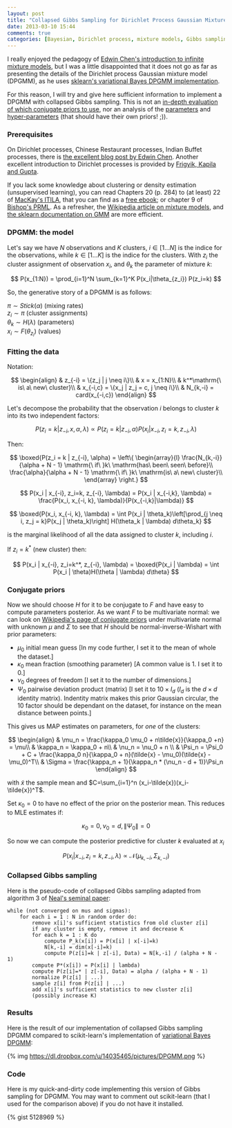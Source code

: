 ```yaml
---
layout: post
title: "Collapsed Gibbs Sampling for Dirichlet Process Gaussian Mixture Models"
date: 2013-03-10 15:44
comments: true
categories: [Bayesian, Dirichlet process, mixture models, Gibbs sampling]
---
```


I really enjoyed the pedagogy of [Edwin Chen's introduction to infinite mixture models](http://blog.echen.me/2012/03/20/infinite-mixture-models-with-nonparametric-bayes-and-the-dirichlet-process/), but I was a little disappointed that it does not go as far as presenting the details of the Dirichlet process Gaussian mixture model (DPGMM), as he uses [sklearn's variational Bayes DPGMM implementation](http://scikit-learn.org/stable/modules/mixture.html#dpgmm-classifier-infinite-gaussian-mixtures). 

For this reason, I will try and give here sufficient information to implement a DPGMM with collapsed Gibbs sampling. This is not an [in-depth evaluation of which conjugate priors to use](http://www.is.tuebingen.mpg.de/fileadmin/user_upload/files/publications/GoeRas10_[0].pdf), nor an analysis of the [parameters](http://www.stat.duke.edu/courses/Spring06/sta376/Support/Mixtures/Escobar.West.1995.pdf) and [hyper-parameters](ftp://dce.hut.edu.vn/vinhlt/Papers/GMM/Infinite%20GMM.pdf) (that should have their own priors! ;)).

### Prerequisites
On Dirichlet processes, Chinese Restaurant processes, Indian Buffet processes, there is [the excellent blog post by Edwin Chen](http://blog.echen.me/2012/03/20/infinite-mixture-models-with-nonparametric-bayes-and-the-dirichlet-process/). Another excellent introduction to Dirichlet processes is provided by [Frigyik, Kapila and Gupta](http://www.ee.washington.edu/research/guptalab/publications/UWEETR-2010-0006.pdf).

If you lack some knowledge about clustering or density estimation (unsupervised learning), you can read Chapters 20 (p. 284) to (at least) 22 of [MacKay's ITILA](http://www.amazon.com/gp/product/0521642981/ref=as_li_qf_sp_asin_il_tl?ie=UTF8&camp=1789&creative=9325&creativeASIN=0521642981&linkCode=as2&tag=syhwsblog-20), that you can find as a [free ebook](http://www.inference.phy.cam.ac.uk/itila/book.html); or chapter 9 of [Bishop's PRML](http://www.amazon.com/gp/product/0387310738/ref=as_li_qf_sp_asin_il_tl?ie=UTF8&camp=1789&creative=9325&creativeASIN=0387310738&linkCode=as2&tag=syhwsblog-20). As a refresher, the [Wikipedia article on mixture models](https://en.wikipedia.org/wiki/Mixture_model), and [the sklearn documentation on GMM](http://scikit-learn.org/stable/modules/mixture.html) are more efficient.

### DPGMM: the model

Let's say we have $N$ observations and $K$ clusters, $i \in [1\dots N]$ is the indice for the observations, while $k \in [1\dots K]$ is the indice for the clusters. With $z_i$ the cluster assignment of observation $x_i$, and $\theta_k$ the parameter of mixture $k$:

$$
P(x_{1:N}) = \prod_{i=1}^N \sum_{k=1}^K P(x_i|\theta_{z_i}) P(z_i=k)
$$

So, the generative story of a DPGMM is as follows:

$\pi \sim Stick(\alpha)$ (mixing rates)  
$z_i \sim \pi$ (cluster assignments)  
$\theta_k \sim H(\lambda)$ (parameters)  
$x_i \sim F(\theta_{z_i})$ (values)   


### Fitting the data
Notation: 

$$
\begin{align}
& z_{-i} = \{z_j | j \neq i\}\\
& x = x_{1:N}\\
& k^*\mathrm{\ is\ a\ new\ cluster}\\
& x_{-i,c} = \{x_j | z_j = c, j \neq i\}\\
& N_{k,-i} = card(x_{-i,c})
\end{align}
$$

Let's decompose the probability that the observation $i$ belongs to cluster $k$ into its two independent factors:

$$
P(z_i = k | z_{-i}, x, \alpha, \lambda) \propto P(z_i = k | z_{-i}, \alpha)P(x_i | x_{-i}, z_i=k, z_{-i}, \lambda)
$$

Then:

$$
\boxed{P(z_i = k | z_{-i}, \alpha) = \left\{ 
\begin{array}{l}
\frac{N_{k,-i}}{\alpha + N - 1} \mathrm{\ if\ }k\ \mathrm{has\ been\ seen\ before}\\
\frac{\alpha}{\alpha + N - 1} \mathrm{\ if\ }k\ \mathrm{is\ a\ new\ cluster}\\
\end{array}
    \right.}
$$

$$
P(x_i | x_{-i}, z_i=k, z_{-i}, \lambda) = P(x_i | x_{-i,k}, \lambda) = \frac{P(x_i, x_{-i, k}, \lambda)}{P(x_{-i,k}|\lambda)}
$$

$$
\boxed{P(x_i, x_{-i, k}, \lambda) = \int P(x_i | \theta_k)\left[\prod_{j \neq i, z_j = k}P(x_j | \theta_k)\right] H(\theta_k | \lambda) d\theta_k}
$$

is the marginal likelihood of all the data assigned to cluster $k$, including $i$.

If $z_i = k^*$ (new cluster) then:

$$
P(x_i | x_{-i}, z_i=k^*, z_{-i}, \lambda) = \boxed{P(x_i | \lambda) = \int P(x_i | \theta)H(\theta | \lambda) d\theta}
$$

### Conjugate priors

Now we should choose $H$ for it to be conjugate to $F$ and have easy to compute parameters posterior. As we want $F$ to be multivariate normal: we can look on [Wikipedia's page of conjugate priors](http://en.wikipedia.org/wiki/Conjugate_prior) under multivariate normal with unknown $\mu$ and $\Sigma$ to see that $H$ should be normal-inverse-Wishart with prior parameters:

 - $\mu_0$ initial mean guess [In my code further, I set it to the mean of whole the dataset.]
 - $\kappa_0$ mean fraction (smoothing parameter) [A common value is 1. I set it to 0.]
 - $\nu_0$ degrees of freedom [I set it to the number of dimensions.]
 - $\Psi_0$ pairwise deviation product (matrix) [I set it to $10 \times I_d$ ($I_d$ is the $d\times d$ identity matrix). Indentity matrix makes this prior Gaussian circular, the $10$ factor should be dependant on the dataset, for instance on the mean distance between points.]

This gives us MAP estimates on parameters, for _one_ of the clusters:

$$
\begin{align}
& \mu_n = \frac{\kappa_0 \mu_0 + n\tilde{x}}{\kappa_0 +n} = \mu\\
& \kappa_n = \kappa_0 + n\\
& \nu_n = \nu_0 + n \\
& \Psi_n = \Psi_0 + C + \frac{\kappa_0 n}{\kappa_0 + n}(\tilde{x} - \mu_0)(\tilde{x} - \mu_0)^T\\
& \Sigma = \frac{\kappa_n + 1}{\kappa_n * (\nu_n - d + 1)}\Psi_n
\end{align}
$$

with $\tilde{x}$ the sample mean and $C=\sum_{i=1}^n (x_i-\tilde{x})(x_i-\tilde{x})^T$.

Set $\kappa_{0} = 0$ to have no effect of the prior on the posterior mean. 
This reduces to MLE estimates if:

$$
\kappa_{0} = 0, \nu_{0} = d, \|\Psi_{0}\| = 0
$$

So now we can compute the posterior predictive for cluster $k$ evaluated at $x_i$

$$
P(x_i | x_{-i}, z_i=k, z_{-i}, \lambda) \propto \mathcal{N}(\mu_{k,-i}, \Sigma_{k,-i})
$$

### Collapsed Gibbs sampling

Here is the pseudo-code of collapsed Gibbs sampling adapted from algorithm 3 of [Neal's seminal paper](http://www.stat.purdue.edu/~rdutta/24.PDF):

    while (not converged on mus and sigmas):
        for each i = 1 : N in random order do:
            remove x[i]'s sufficient statistics from old cluster z[i]
            if any cluster is empty, remove it and decrease K
            for each k = 1 : K do
                compute P_k(x[i]) = P(x[i] | x[-i]=k)
                N[k,-i] = dim(x[-i]=k)
                compute P(z[i]=k | z[-i], Data) = N[k,-i] / (alpha + N - 1)
            compute P*(x[i]) = P(x[i] | lambda)
            compute P(z[i]=* | z[-i], Data) = alpha / (alpha + N - 1)
            normalize P(z[i] | ...)
            sample z[i] from P(z[i] | ...)
            add x[i]'s sufficient statistics to new cluster z[i]
            (possibly increase K)

### Results

Here is the result of our implementation of collapsed Gibbs sampling DPGMM compared to scikit-learn's implementation of [variational Bayes DPGMM](http://scikit-learn.org/stable/modules/mixture.html#dpgmm-classifier-infinite-gaussian-mixtures):

{% img https://dl.dropbox.com/u/14035465/pictures/DPGMM.png %}

### Code

Here is my quick-and-dirty code implementing this version of Gibbs sampling for DPGMM. You may want to comment out scikit-learn (that I used for the comparison above) if you do not have it installed.

{% gist 5128969 %}
